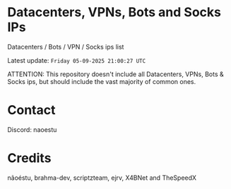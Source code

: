 # Datacenters, VPNs, Bots and Socks IPs
 
Datacenters / Bots / VPN / Socks ips list

Latest update: `Friday 05-09-2025 21:00:27 UTC` 

ATTENTION: This repository doesn't include all Datacenters, VPNs, Bots & Socks ips, 
but should include the vast majority of common ones.

# Contact
Discord: naoestu

# Credits
nãoéstu, brahma-dev, scriptzteam, ejrv, X4BNet and TheSpeedX
